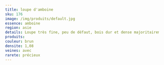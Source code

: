 ```yaml
---
title: loupe d'amboine
sku: 176
image: /img/produits/default.jpg
essence: amboine
region: asie
details: Loupe très fine, peu de défaut, bois dur et dense majoritairement.
produits:
couleur: brun
densite: 1,08
veines: avec
rarete: précieux
---
```

